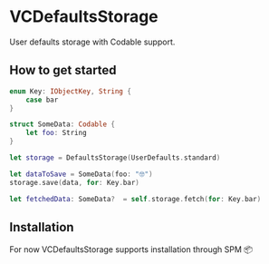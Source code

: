 # VCDefaultsStorage
User defaults storage with Codable support.

## How to get started
```swift
enum Key: IObjectKey, String {
    case bar
}

struct SomeData: Codable {
    let foo: String
}

let storage = DefaultsStorage(UserDefaults.standard)

let dataToSave = SomeData(foo: "🤓")
storage.save(data, for: Key.bar)

let fetchedData: SomeData?  = self.storage.fetch(for: Key.bar)
```

## Installation
For now VCDefaultsStorage supports installation through SPM 📦
